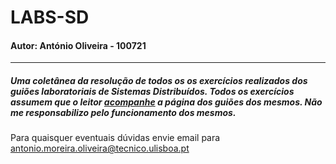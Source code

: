 # LABS-SD

#### Autor: António Oliveira - 100721 

---


##### Uma coletânea da resolução de todos os os exercícios realizados dos guiões laboratoriais de Sistemas Distribuídos. Todos os exercícios assumem que o leitor [acompanhe](https://tecnico-distsys.github.io/) a página dos guiões dos mesmos. Não me responsabilizo pelo funcionamento dos mesmos.

Para quaisquer eventuais dúvidas envie email para <antonio.moreira.oliveira@tecnico.ulisboa.pt>



